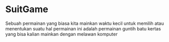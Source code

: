 # SuitGame
Sebuah permainan yang biasa kita mainkan waktu kecil untuk memilih atau menentukan suatu hal
permainan ini adalah permainan guntih batu kertas yang bisa kalian mainkan dengan melawan komputer
